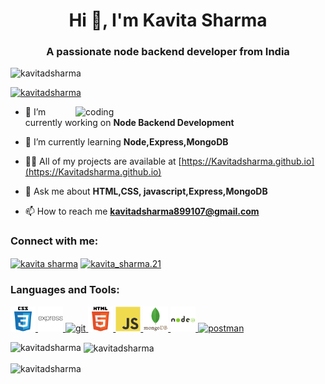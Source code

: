 

<h1 align="center">Hi 👋, I'm Kavita Sharma</h1>
<h3 align="center">A passionate node backend developer from India</h3>

<p align="left"> <img src="https://komarev.com/ghpvc/?username=kavitadsharma&label=Profile%20views&color=0e75b6&style=flat" alt="kavitadsharma" /> </p>

<p align="left"> <a href="https://github.com/ryo-ma/github-profile-trophy"><img src="https://github-profile-trophy.vercel.app/?username=kavitadsharma" alt="kavitadsharma" /></a> </p>
<img align="right" alt="coding" width="400" src="https://camo.githubusercontent.com/92b406742484961df85585a2624ca87c4da03814428bed001e34404cb9de054b/68747470733a2f2f692e70696e696d672e636f6d2f6f726967696e616c732f65372f32362f63372f65373236633734616330383165656435306665656531343333643132633939382e676966"/>

- 🔭 I’m currently working on **Node Backend Development**

- 🌱 I’m currently learning **Node,Express,MongoDB**

- 👨‍💻 All of my projects are available at [https://Kavitadsharma.github.io](https://Kavitadsharma.github.io)

- 💬 Ask me about **HTML,CSS, javascript,Express,MongoDB**

- 📫 How to reach me **kavitadsharma899107@gmail.com**

<h3 align="left">Connect with me:</h3>
<p align="left">
<a href="https://linkedin.com/in/kavita sharma" target="blank"><img align="center" src="https://raw.githubusercontent.com/rahuldkjain/github-profile-readme-generator/master/src/images/icons/Social/linked-in-alt.svg" alt="kavita sharma" height="30" width="40" /></a>
<a href="https://instagram.com/kavita_sharma.21" target="blank"><img align="center" src="https://raw.githubusercontent.com/rahuldkjain/github-profile-readme-generator/master/src/images/icons/Social/instagram.svg" alt="kavita_sharma.21" height="30" width="40" /></a>
</p>

<h3 align="left">Languages and Tools:</h3>
<p align="left"> <a href="https://www.w3schools.com/css/" target="_blank" rel="noreferrer"> <img src="https://raw.githubusercontent.com/devicons/devicon/master/icons/css3/css3-original-wordmark.svg" alt="css3" width="40" height="40"/> </a> <a href="https://expressjs.com" target="_blank" rel="noreferrer"> <img src="https://raw.githubusercontent.com/devicons/devicon/master/icons/express/express-original-wordmark.svg" alt="express" width="40" height="40"/> </a> <a href="https://git-scm.com/" target="_blank" rel="noreferrer"> <img src="https://www.vectorlogo.zone/logos/git-scm/git-scm-icon.svg" alt="git" width="40" height="40"/> </a> <a href="https://www.w3.org/html/" target="_blank" rel="noreferrer"> <img src="https://raw.githubusercontent.com/devicons/devicon/master/icons/html5/html5-original-wordmark.svg" alt="html5" width="40" height="40"/> </a> <a href="https://developer.mozilla.org/en-US/docs/Web/JavaScript" target="_blank" rel="noreferrer"> <img src="https://raw.githubusercontent.com/devicons/devicon/master/icons/javascript/javascript-original.svg" alt="javascript" width="40" height="40"/> </a> <a href="https://www.mongodb.com/" target="_blank" rel="noreferrer"> <img src="https://raw.githubusercontent.com/devicons/devicon/master/icons/mongodb/mongodb-original-wordmark.svg" alt="mongodb" width="40" height="40"/> </a> <a href="https://nodejs.org" target="_blank" rel="noreferrer"> <img src="https://raw.githubusercontent.com/devicons/devicon/master/icons/nodejs/nodejs-original-wordmark.svg" alt="nodejs" width="40" height="40"/> </a> <a href="https://postman.com" target="_blank" rel="noreferrer"> <img src="https://www.vectorlogo.zone/logos/getpostman/getpostman-icon.svg" alt="postman" width="40" height="40"/> </a> </p>

<p><img align="left" src="https://github-readme-stats.vercel.app/api/top-langs?username=kavitadsharma&show_icons=true&locale=en&layout=compact" alt="kavitadsharma" /></p>

<p>&nbsp;<img align="center" src="https://github-readme-stats.vercel.app/api?username=kavitadsharma&show_icons=true&locale=en" alt="kavitadsharma" /></p>

<p><img align="center" src="https://github-readme-streak-stats.herokuapp.com/?user=kavitadsharma&" alt="kavitadsharma" /></p>

